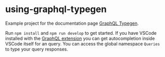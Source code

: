 # using-graphql-typegen

Example project for the documentation page [GraphQL Typegen](https://gatsbyjs.com/docs/how-to/local-development/graphql-typegen).

Run `npm install` and `npm run develop` to get started. If you have VSCode installed with the [GraphQL extension](https://marketplace.visualstudio.com/items?itemName=GraphQL.vscode-graphql) you can get autocompletion inside VSCode itself for an query. You can access the global namespace `Queries` to type your query responses.
